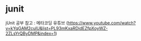 # junit

jUnit 공부
참고 : 메타코딩 유튜브 (https://www.youtube.com/watch?v=kYqGAM2culU&list=PL93mKxaRDidEZfpXoyWZ-2ZLsYrQByDMP&index=1)
